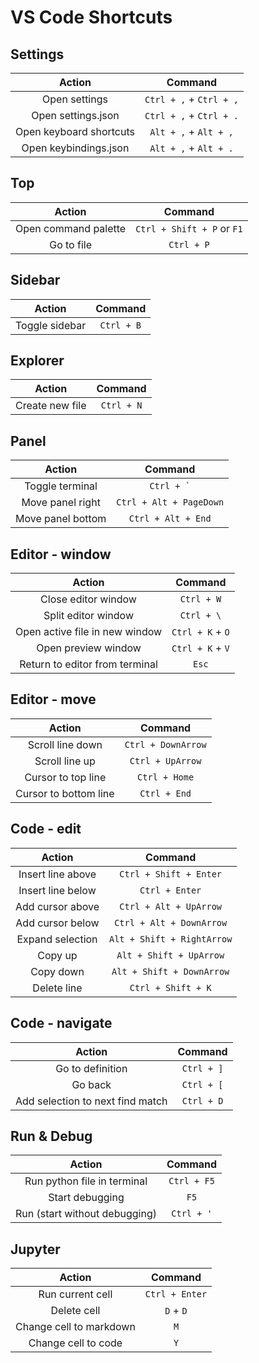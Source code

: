 VS Code Shortcuts
=================

Settings
--------
| Action | Command |
|:------:|:-------:|
| Open settings | `Ctrl + ,` + `Ctrl + ,` |
| Open settings.json | `Ctrl + ,` + `Ctrl + .` |
| Open keyboard shortcuts | `Alt + ,` + `Alt + ,` |
| Open keybindings.json | `Alt + ,` + `Alt + .` |

Top
---
| Action | Command |
|:------:|:-------:|
| Open command palette | `Ctrl + Shift + P` or `F1`|
| Go to file | `Ctrl + P` |

Sidebar
-------
| Action | Command |
|:------:|:-------:|
| Toggle sidebar | `Ctrl + B` |

Explorer
--------
| Action | Command |
|:------:|:-------:|
| Create new file | `Ctrl + N` |

Panel
------
| Action | Command |
|:------:|:-------:|
| Toggle terminal | `` Ctrl + ` `` |
| Move panel right | `Ctrl + Alt + PageDown` |
| Move panel bottom | `Ctrl + Alt + End` |

Editor - window
---------------
| Action | Command |
|:------:|:-------:|
| Close editor window | `Ctrl + W` |
| Split editor window | `Ctrl + \` |
| Open active file in new window | `Ctrl + K` + `O` |
| Open preview window | `Ctrl + K` + `V` |
| Return to editor from terminal | `Esc` |

Editor - move
-------------
| Action | Command |
|:------:|:-------:|
| Scroll line down | `Ctrl + DownArrow` |
| Scroll line up | `Ctrl + UpArrow` |
| Cursor to top line | `Ctrl + Home` |
| Cursor to bottom line | `Ctrl + End` |

Code - edit
-----------
| Action | Command |
|:------:|:-------:|
| Insert line above | `Ctrl + Shift + Enter` |
| Insert line below | `Ctrl + Enter` |
| Add cursor above | `Ctrl + Alt + UpArrow` |
| Add cursor below | `Ctrl + Alt + DownArrow` |
| Expand selection | `Alt + Shift + RightArrow` |
| Copy up | `Alt + Shift + UpArrow` |
| Copy down | `Alt + Shift + DownArrow` |
| Delete line | `Ctrl + Shift + K` |

Code - navigate
---------------
| Action | Command |
|:------:|:-------:|
| Go to definition | `Ctrl + ]` |
| Go back | `Ctrl + [` |
| Add selection to next find match | `Ctrl + D` |

Run & Debug
-----
| Action | Command |
|:------:|:-------:|
| Run python file in terminal | `Ctrl + F5` |
| Start debugging | `F5` |
| Run (start without debugging) | `Ctrl + '` |

Jupyter
-------
| Action | Command |
|:------:|:-------:|
| Run current cell | `Ctrl + Enter` |
| Delete cell | `D` + `D` |
| Change cell to markdown | `M` |
| Change cell to code | `Y` |
